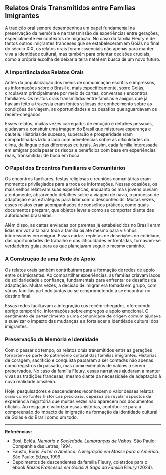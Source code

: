 ## Relatos Orais Transmitidos entre Famílias Imigrantes

A tradição oral sempre desempenhou um papel fundamental na preservação da memória e na transmissão de experiências entre gerações, especialmente em contextos de migração. No caso da família Fleury e de tantos outros imigrantes franceses que se estabeleceram em Goiás no final do século XIX, os relatos orais foram essenciais não apenas para manter viva a identidade cultural, mas também para orientar decisões cruciais, como a própria escolha de deixar a terra natal em busca de um novo futuro.

### A Importância dos Relatos Orais

Antes da popularização dos meios de comunicação escritos e impressos, as informações sobre o Brasil e, mais especificamente, sobre Goiás, circulavam principalmente por meio de cartas, conversas e encontros familiares. Os relatos orais transmitidos entre famílias e amigos que já haviam feito a travessia eram fontes valiosas de conhecimento sobre as condições de viagem, as oportunidades e os desafios que aguardavam os recém-chegados.

Esses relatos, muitas vezes carregados de emoção e detalhes pessoais, ajudavam a construir uma imagem do Brasil que misturava esperança e cautela. Histórias de sucesso, superação e prosperidade eram compartilhadas lado a lado com advertências sobre as dificuldades do clima, da língua e das diferenças culturais. Assim, cada família interessada em emigrar podia pesar os riscos e benefícios com base em experiências reais, transmitidas de boca em boca.

### O Papel dos Encontros Familiares e Comunitários

Os encontros familiares, festas religiosas e reuniões comunitárias eram momentos privilegiados para a troca de informações. Nessas ocasiões, os mais velhos relatavam suas experiências, enquanto os mais jovens ouviam atentamente, absorvendo detalhes sobre a viagem de navio, o processo de adaptação e as estratégias para lidar com o desconhecido. Muitas vezes, esses relatos eram acompanhados de conselhos práticos, como quais documentos preparar, que objetos levar e como se comportar diante das autoridades brasileiras.

Além disso, as cartas enviadas por parentes já estabelecidos no Brasil eram lidas em voz alta para toda a família ou até mesmo para vizinhos interessados em emigrar. Essas cartas, repletas de descrições do cotidiano, das oportunidades de trabalho e das dificuldades enfrentadas, tornavam-se verdadeiros guias para os que planejavam seguir o mesmo caminho.

### A Construção de uma Rede de Apoio

Os relatos orais também contribuíram para a formação de redes de apoio entre os imigrantes. Ao compartilhar experiências, as famílias criavam laços de solidariedade e confiança, fundamentais para enfrentar os desafios da adaptação. Muitas vezes, a decisão de imigrar era tomada em grupo, com várias famílias partindo juntas ou se comprometendo a se encontrar no destino final.

Essas redes facilitavam a integração dos recém-chegados, oferecendo abrigo temporário, informações sobre empregos e apoio emocional. O sentimento de pertencimento a uma comunidade de origem comum ajudava a suavizar o impacto das mudanças e a fortalecer a identidade cultural dos imigrantes.

### Preservação da Memória e Identidade

Com o passar do tempo, os relatos orais transmitidos entre as gerações tornaram-se parte do patrimônio cultural das famílias imigrantes. Histórias de coragem, sacrifício e conquista passaram a ser contadas não apenas como registros do passado, mas como exemplos de valores a serem preservados. No caso da família Fleury, essas narrativas ajudaram a manter vivas as tradições francesas, mesmo diante da necessidade de adaptação à nova realidade brasileira.

Hoje, pesquisadores e descendentes reconhecem o valor desses relatos orais como fontes históricas preciosas, capazes de revelar aspectos da experiência migratória que muitas vezes não aparecem nos documentos oficiais. Ao resgatar e valorizar essas histórias, contribui-se para a compreensão do impacto da imigração na formação da identidade cultural de Goiás e do Brasil como um todo.

---

**Referências:**

- Bosi, Ecléa. *Memória e Sociedade: Lembranças de Velhos*. São Paulo: Companhia das Letras, 1994.
- Fausto, Boris. *Fazer a América: A Imigração em Massa para a América*. São Paulo: Edusp, 1999.
- Depoimentos de descendentes da família Fleury, coletados para o ebook *Raízes Francesas em Goiás: A Saga da Família Fleury* (2024).